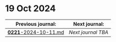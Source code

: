 # 19 Oct 2024

| Previous journal: | Next journal: |
|-|-|
| [**0221**-2024-10-11.md](./0221-2024-10-11.md) | *Next journal TBA* |
